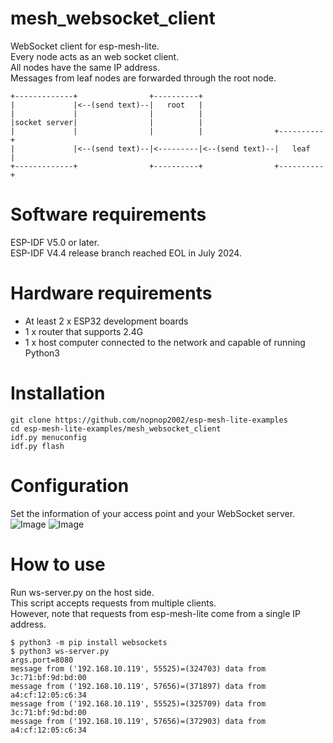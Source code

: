 # mesh_websocket_client
WebSocket client for esp-mesh-lite.   
Every node acts as an web socket client.   
All nodes have the same IP address.   
Messages from leaf nodes are forwarded through the root node.   
```
+-------------+                +----------+
|             |<--(send text)--|   root   |
|             |                |          |
|socket server|                |          |
|             |                |          |                +----------+
|             |<--(send text)--|<---------|<--(send text)--|   leaf   |
+-------------+                +----------+                +----------+
```

# Software requirements
ESP-IDF V5.0 or later.   
ESP-IDF V4.4 release branch reached EOL in July 2024.   

# Hardware requirements
- At least 2 x ESP32 development boards
- 1 x router that supports 2.4G
- 1 x host computer connected to the network and capable of running Python3

# Installation
```
git clone https://github.com/nopnop2002/esp-mesh-lite-examples
cd esp-mesh-lite-examples/mesh_websocket_client
idf.py menuconfig
idf.py flash
```

# Configuration   
Set the information of your access point and your WebSocket server.   
![Image](https://github.com/user-attachments/assets/28ee4b1b-541a-4bc0-9d20-4c70e0e60452)
![Image](https://github.com/user-attachments/assets/2d84d6d0-742d-457f-8857-8694647e41e5)

# How to use
Run ws-server.py on the host side.   
This script accepts requests from multiple clients.   
However, note that requests from esp-mesh-lite come from a single IP address.   
```
$ python3 -m pip install websockets
$ python3 ws-server.py
args.port=8080
message from ('192.168.10.119', 55525)=(324703) data from 3c:71:bf:9d:bd:00
message from ('192.168.10.119', 57656)=(371897) data from a4:cf:12:05:c6:34
message from ('192.168.10.119', 55525)=(325709) data from 3c:71:bf:9d:bd:00
message from ('192.168.10.119', 57656)=(372903) data from a4:cf:12:05:c6:34
```

